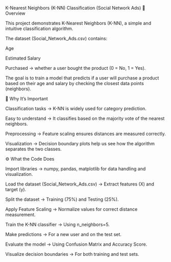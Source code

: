 K-Nearest Neighbors (K-NN) Classification (Social Network Ads)
📌 Overview

This project demonstrates K-Nearest Neighbors (K-NN), a simple and intuitive classification algorithm.

The dataset (Social_Network_Ads.csv) contains:

Age

Estimated Salary

Purchased → whether a user bought the product (0 = No, 1 = Yes).

The goal is to train a model that predicts if a user will purchase a product based on their age and salary by checking the closest data points (neighbors).

🚀 Why It’s Important

Classification tasks → K-NN is widely used for category prediction.

Easy to understand → It classifies based on the majority vote of the nearest neighbors.

Preprocessing → Feature scaling ensures distances are measured correctly.

Visualization → Decision boundary plots help us see how the algorithm separates the two classes.

⚙️ What the Code Does

Import libraries → numpy, pandas, matplotlib for data handling and visualization.

Load the dataset (Social_Network_Ads.csv) → Extract features (X) and target (y).

Split the dataset → Training (75%) and Testing (25%).

Apply Feature Scaling → Normalize values for correct distance measurement.

Train the K-NN classifier → Using n_neighbors=5.

Make predictions → For a new user and on the test set.

Evaluate the model → Using Confusion Matrix and Accuracy Score.

Visualize decision boundaries → For both training and test sets.
